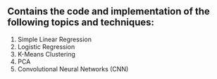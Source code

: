 ## Contains the code and implementation of the following topics and techniques:


1. Simple Linear Regression
1. Logistic Regression
1. K-Means Clustering
1. PCA
1. Convolutional Neural Networks (CNN)
